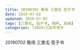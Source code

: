 ```yaml
---
title: 20190702 晚场 三里屯 弦子书
date: 2019-07-02
updated: 2019-07-02
tags: [三里屯, 弦子书, 相声, 高峰]
categories: (2019)己亥年场次
---
```

20190702 晚场 三里屯 弦子书